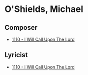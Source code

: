 # O'Shields, Michael

## Composer

- [1110 - I Will Call Upon The Lord](/hymns/1110.md)

## Lyricist

- [1110 - I Will Call Upon The Lord](/hymns/1110.md)

